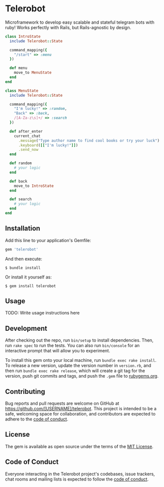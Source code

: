 # Telerobot

Microframework to develop easy scalable and stateful telegram bots with ruby! Works perfectly with Rails, but Rails-agnostic by design.

```ruby
class IntroState
  include Telerobot::State

  command_mapping({
    "/start" => :menu
  })

  def menu
    move_to MenuState
  end
end

class MenuState
  include Telerobot::State

  command_mapping({
    "I'm lucky!" => :random,
    "Back" => :back,
    /[A-Za-z\s]+/ => :search
  })

  def after_enter
    current_chat
      .message("Type author name to find cool books or try your luck")
      .keyboard([["I'm lucky!"]])
      .send_now
  end

  def random
    # your logic
  end

  def back
    move_to IntroState
  end

  def search
    # your logic
  end
end
```

## Installation

Add this line to your application's Gemfile:

```ruby
gem 'telerobot'
```

And then execute:

    $ bundle install

Or install it yourself as:

    $ gem install telerobot

## Usage

TODO: Write usage instructions here

## Development

After checking out the repo, run `bin/setup` to install dependencies. Then, run `rake spec` to run the tests. You can also run `bin/console` for an interactive prompt that will allow you to experiment.

To install this gem onto your local machine, run `bundle exec rake install`. To release a new version, update the version number in `version.rb`, and then run `bundle exec rake release`, which will create a git tag for the version, push git commits and tags, and push the `.gem` file to [rubygems.org](https://rubygems.org).

## Contributing

Bug reports and pull requests are welcome on GitHub at https://github.com/[USERNAME]/telerobot. This project is intended to be a safe, welcoming space for collaboration, and contributors are expected to adhere to the [code of conduct](https://github.com/[USERNAME]/telerobot/blob/master/CODE_OF_CONDUCT.md).


## License

The gem is available as open source under the terms of the [MIT License](https://opensource.org/licenses/MIT).

## Code of Conduct

Everyone interacting in the Telerobot project's codebases, issue trackers, chat rooms and mailing lists is expected to follow the [code of conduct](https://github.com/[USERNAME]/telerobot/blob/master/CODE_OF_CONDUCT.md).
